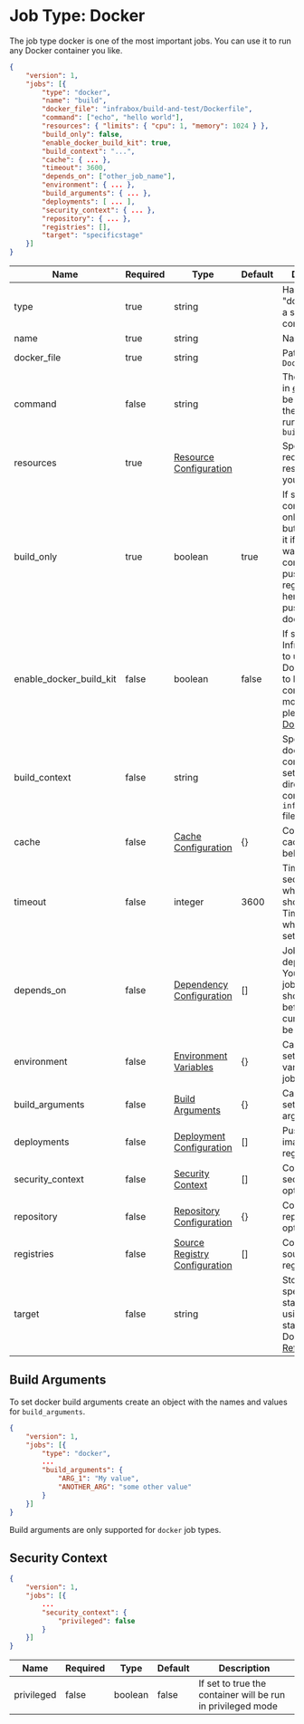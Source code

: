 # Job Type: Docker
The job type docker is one of the most important jobs. You can use it to run any Docker container you like.

```json
{
    "version": 1,
    "jobs": [{
        "type": "docker",
        "name": "build",
        "docker_file": "infrabox/build-and-test/Dockerfile",
        "command": ["echo", "hello world"],
        "resources": { "limits": { "cpu": 1, "memory": 1024 } },
        "build_only": false,
        "enable_docker_build_kit": true,
        "build_context": "...",
        "cache": { ... },
        "timeout": 3600,
        "depends_on": ["other_job_name"],
        "environment": { ... },
        "build_arguments": { ... },
        "deployments": [ ... ],
        "security_context": { ... },
        "repository": { ... },
        "registries": [],
        "target": "specificstage"
    }]
}
```

| Name | Required | Type | Default | Description |
|------|----------|------|---------|-------------|
|type|true|string||Has to be "docker" to run a single Docker container|
|name|true|string||Name of the job|
|docker_file|true|string||Path to the `Dockerfile`|
|command|false|string||The command in [exec form](https://docs.docker.com/engine/reference/builder/#cmd) to be used when the container is run. Ignored if `build_only=true`|
|resources|true|[Resource Configuration](/docs/job/resources.md)||Specify the required resources for your job.|
|build_only|true|boolean|true|If set to true the container will only be build but not run. Use it if you only want to build a container and push it to a registry. See here for how to push to a docker registry.|
|enable_docker_build_kit|false|boolean|false|If set to true, InfraBox will try to use the Dokcer Buildkit to build the containers. For more details, please refer to [Docker docs](https://docs.docker.com/develop/develop-images/build_enhancements/)|
|build_context|false|string||Specify the docker build context. If not set the directory containing the `infrabox.json` file will be used.|
|cache|false|[Cache Configuration](/docs/job/cache.md)|{}|Configure the caching behavior|
|timeout|false|integer|3600|Timeout in seconds after which the job should be killed. Timeout starts when the job is set to running|
|depends_on|false|[Dependency Configuration](/docs/job/dependencies.md)|[]|Jobs may have dependencies. You can list all jobs which should finish before the current job may be executed.|
|environment|false|[Environment Variables](/docs/job/env_vars.md)|{}|Can be used to set environment variables for the job.|
|build_arguments|false|[Build Arguments](#build-arguments)|{}|Can be used to set docker build arguments. |
|deployments|false|[Deployment Configuration](/docs/job/deployments.md)|[]|Push your images to a registry.|
|security_context|false|[Security Context](#security-context)|[]|Configure security related options,|
|repository|false|[Repository Configuration](/docs/job/repository.md)|{}|Configure git repository options.|
|registries|false|[Source Registry Configuration](/docs/job/source_registry.md)|[]|Configure the source registries.|
|target|false|string||Stop at a specific build stage when using a multi-stage Dockerfile. [Reference](https://docs.docker.com/develop/develop-images/multistage-build/#stop-at-a-specific-build-stage).|

## Build Arguments
To set docker build arguments create an object with the names and values for `build_arguments`.

```json
{
    "version": 1,
    "jobs": [{
        "type": "docker",
        ...
        "build_arguments": {
            "ARG_1": "My value",
            "ANOTHER_ARG": "some other value"
        }
    }]
}
```

Build arguments are only supported for `docker` job types.

## Security Context

```json
{
    "version": 1,
    "jobs": [{
        ...
        "security_context": {
            "privileged": false
        }
    }]
}
```

| Name | Required | Type | Default | Description |
|------|----------|------|---------|-------------|
|privileged|false|boolean|false|If set to true the container will be run in privileged mode|
